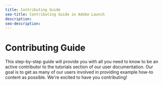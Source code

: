 ```yaml
---
title: Contributing Guide
seo-title: Contributing Guide in Adobe Launch
description: 
seo-description: 
---
```


# Contributing Guide

This step-by-step guide will provide you with all you need to know to be an active contributor to the tutorials section of our user documentation. Our goal is to get as many of our users involved in providing example how-to content as possible. We're excited to have you contributing!

<!-- Old GitBook instructions

## Process

1. Check out the code from repo:

   ````
   git clone git@github.com:jiabingeng/sdk-v5-docs.git
   ````

1. Check out the content you want to update. For example, to update the "analytics" docs:

   ```
   git checkout -b analtyics origin/master

   ```

1. Work on the docs and then commit the code.

   ```
   git add *
   git commit -m 'something'
   ```

1. Push the code to the remote branch

   ````
   git push origin branchname
   ````


1. Create a Pull Request against **master** branch, and let Rekha or other team member review it.
1. Fix all the comments, and once it gets approve and merged,you can view the docs on https://launch.gitbook.io/marketing-mobile-sdk-v5-by-adobe-documentation/


## Tools

- git

  You are free to choose whichever git tool you like, either command line or GUI tools.

- Markdown

  There are a lot Markdown editors you can use, I personal prefer to use Typora https://typora.io/. And you can find the syntax in a [Markdown Cheat sheet](https://www.markdownguide.org/cheat-sheet/).


## File Structure

```
- README.md - The homepage of SDK documenation
- SUMMARY.md - Table of Contents defination
- CONTRIBUTING.md - Contributing guide
- TEMPLATE.md - md template
- release-notes - Releaes notes folder
 - - README.md - Releaes notes page
- analytics - Folder for Analytics extension
 - - ... - subpages of Analytics extension
- audience-manager - Folder for Audience Manager extension
 - - ...
- ..... - Other extensions
```

## Table of Contents

The TOC.md is the place where the ToC is defined. Check out https://toolchain.gitbook.com/pages.html to find more detail.

## Assets

To accommodate with Gitbook, all the Images should be put under folder `./gitbook/assets` folder. To better maintain and find images, follow the name pattern `chaptername-subpagename-imagename`. For example: `contributing-overview-tiger`

![tiger](.gitbook/assets/contributing-overview-tiger.jpeg)



## Code Block

You can define code block using three tilts, and to use the syntax highlighting, you'll need to specify the language that you're using. For example:

```java
​```
​```

​```java
​```

​```cpp
​```

​```objectivec
​```
```

Example:

```java

class Identity extends InternalModule {
	Identity(final EventHub hub, final PlatformServices platformServices) {
		super(EventDataKeys.Identity.MODULE_NAME, hub, platformServices);
	}
}
```

```cpp
namespace AdobeMarketingMobile {
    class Identity: public InternalModule {
        friend class TestableIdentity;
    public:
        static const std::string LOG_PREFIX;

    protected:

        /**
         * Create a new instance of Identity Module.
         *
         * @param log_prefix an identifier for this module used in log messages.
         */
        explicit Identity(const std::string& log_prefix);

    };
}
```
```objectivec
- (BOOL)application:(UIApplication *)application openURL:(NSURL *)url options:(NSDictionary<NSString *, id> *)options {
    [self handleDeepLink:url];
    return YES;
}

```

## Tables

Unfortunately, long tables are not elegantly supported in GB. As a result, instead of using tables, list content by using bullet points.

## Event Pages

In the extensions section, each module will define the events that it dispatches and the events that it is listening for. Here is an example about how the events are described: [Event Description Template](EVENT_DESCRIPTION_TEMPLATE.md)

>[!IMPORTANT]  If you have **any** questions, please ask Rekha or Jiabin!
-->
